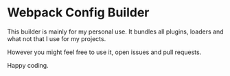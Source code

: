 # Webpack Config Builder

This builder is mainly for my personal use. It bundles all plugins, loaders and what not that I use for my projects.

However you might feel free to use it, open issues and pull requests.

Happy coding.